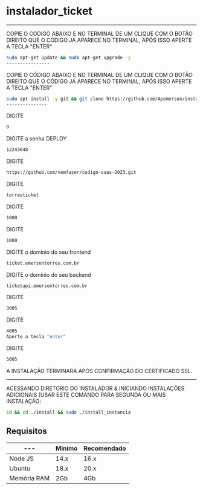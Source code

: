 # instalador_ticket

------------------------------------------------------------------------------------------------------------------------------
COPIE O CODIGO ABAIXO E NO TERMINAL DE UM CLIQUE COM O BOTÃO DIREITO QUE O CÓDIGO JÁ APARECE NO TERMINAL, APÓS ISSO APERTE A TECLA "ENTER"
```bash
sudo apt-get update && sudo apt-get upgrade -y
----------------
```

COPIE O CÓDIGO ABAIXO E NO TERMINAL DE UM CLIQUE COM O BOTÃO DIREITO QUE O CÓDIGO JÁ APARECE NO TERMINAL, APÓS ISSO APERTE A TECLA "ENTER"
```bash
sudo apt install -y git && git clone https://github.com/Apemerson/instaladorticket install && sudo chmod -R 777 ./install && cd ./install && sudo ./install_primaria
---------------
```
DIGITE
```bash
0
```
DIGITE a senha DEPLOY
```bash
12243648
```
DIGITE
```bash
https://github.com/vemfazer/codigo-saas-2023.git
```
DIGITE
```bash
torresticket
```
DIGITE
```bash
1000
```
DIGITE
```bash
1000
```
DIGITE o dominio do seu frontend
```bash
ticket.emersontorres.com.br
```
DIGITE o dominio do seu backend
```bash
ticketapi.emersontorres.com.br
```
DIGITE
```bash
3005
```
DIGITE
```bash
4005
Aperte a tecla "enter"
```
DIGITE
```bash
5005
```
A INSTALAÇÃO TERMINARÁ APÓS CONFIRMAÇÃO DO CERTIFICADO SSL.

-------------------------------------------------------------------------------------------------------------------------

ACESSANDO DIRETORIO DO INSTALADOR & INICIANDO INSTALAÇÕES ADICIONAIS (USAR ESTE COMANDO PARA SEGUNDA OU MAIS INSTALAÇÃO:
```bash
cd && cd ./install && sudo ./install_instancia
```

## Requisitos

| --- | Mínimo | Recomendado |
| --- | --- | --- |
| Node JS | 14.x | 16.x |
| Ubuntu | 18.x | 20.x |
| Memória RAM | 2Gb | 4Gb |  


